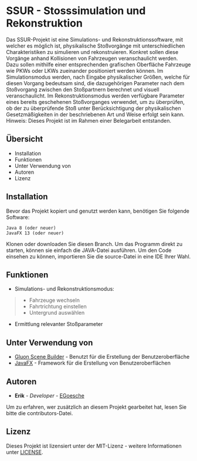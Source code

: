 <!--lint disable no-literal-urls-->
# SSUR - Stosssimulation und Rekonstruktion
Das SSUR-Projekt ist eine Simulations- und Rekonstruktionssoftware, mit welcher es möglich ist, physikalische Stoßvorgänge mit unterschiedlichen
Charakteristiken zu simulieren und rekonstruieren. Konkret sollen diese Vorgänge anhand
Kollisionen von Fahrzeugen veranschaulicht werden. Dazu sollen mithilfe einer
entsprechenden grafischen Oberfläche Fahrzeuge wie PKWs oder LKWs zueinander
positioniert werden können. Im Simulationsmodus werden, nach Eingabe physikalischer
Größen, welche für diesen Vorgang bedeutsam sind, die dazugehörigen Parameter nach dem
Stoßvorgang zwischen den Stoßpartnern berechnet und visuell veranschaulicht. Im
Rekonstruktionsmodus werden verfügbare Parameter eines bereits geschehenen
Stoßvorganges verwendet, um zu überprüfen, ob der zu überprüfende Stoß unter
Berücksichtigung der physikalischen Gesetzmäßigkeiten in der beschriebenen Art und Weise
erfolgt sein kann.
Hinweis: Dieses Projekt ist im Rahmen einer Belegarbeit entstanden.

Übersicht
---------------------
 * Installation
 * Funktionen
 * Unter Verwendung von
 * Autoren
 * Lizenz
 
 Installation
------------
Bevor das Projekt kopiert und genutzt werden kann, benötigen Sie folgende Software:

```
Java 8 (oder neuer)
JavaFX 13 (oder neuer)
```
Klonen oder downloaden Sie diesen Branch. Um das Programm direkt zu starten, können sie einfach die JAVA-Datei ausführen.
Um den Code einsehen zu können, importieren Sie die source-Datei in eine IDE Ihrer Wahl.


 Funktionen
------------
* Simulations- und Rekonstruktionsmodus:
 >* Fahrzeuge wechseln
 >* Fahrtrichtung einstellen
 >* Untergrund auswählen
* Ermittlung relevanter Stoßparameter

Unter Verwendung von
------------
* [Gluon Scene Builder](https://gluonhq.com/products/scene-builder/) - Benutzt für die Erstellung der Benutzeroberfläche
* [JavaFX](https://openjfx.io/) - Framework für die Erstellung von Benutzeroberflächen

 Autoren
------------
* **Erik** - *Developer* - [EGoesche](https://github.com/EGoesche)

Um zu erfahren, wer zusätzlich an diesem Projekt gearbeitet hat, lesen Sie bitte die contributors-Datei.

Lizenz
------------
Dieses Projekt ist lizensiert unter der MIT-Lizenz - weitere Informationen unter [LICENSE](LICENSE).
